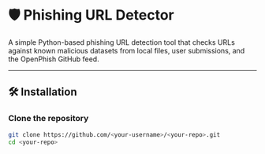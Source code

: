 # 🛡️ Phishing URL Detector

A simple Python-based phishing URL detection tool that checks URLs against known malicious datasets from local files, user submissions, and the OpenPhish GitHub feed.

---

## 🛠 Installation

### Clone the repository

```bash
git clone https://github.com/<your-username>/<your-repo>.git
cd <your-repo>
